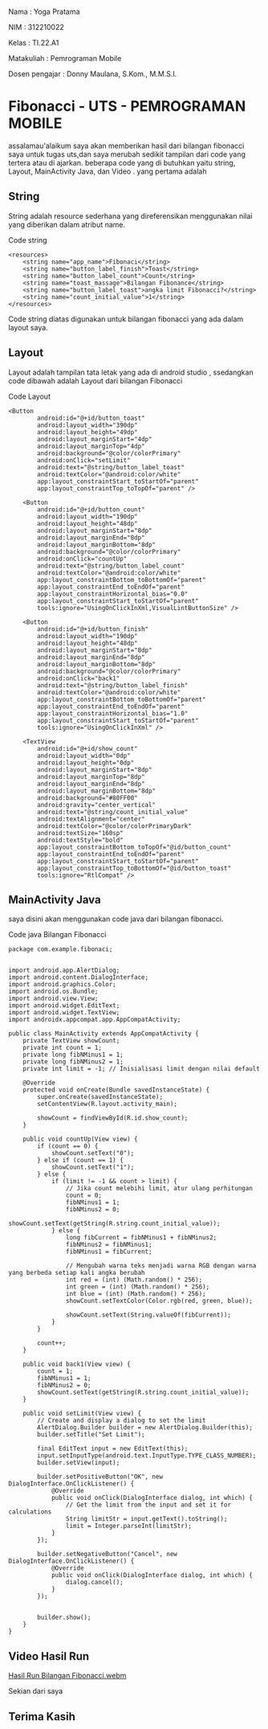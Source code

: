 Nama : Yoga Pratama

NIM  : 312210022

Kelas : TI.22.A1

Matakuliah : Pemrograman Mobile

Dosen pengajar : Donny Maulana, S.Kom., M.M.S.I.

# Fibonacci - UTS - PEMROGRAMAN MOBILE

assalamau'alaikum saya akan memberikan hasil dari bilangan fibonacci saya untuk tugas uts,dan saya merubah sedikit tampilan dari code yang tertera atau di ajarkan.
beberapa code yang di butuhkan yaitu string, Layout, MainActivity Java, dan Video  .
yang pertama adalah

## String 

String adalah resource sederhana yang direferensikan menggunakan nilai yang diberikan dalam atribut name.

Code string 
````
<resources>
    <string name="app_name">Fibonaci</string>
    <string name="button_label_finish">Toast</string>
    <string name="button_label_count">Count</string>
    <string name="toast_massage">Bilangan Fibonance</string>
    <string name="button_label_toast">angka limit Fibonacci?</string>
    <string name="count_initial_value">1</string>
</resources>
````
Code string diatas digunakan untuk bilangan fibonacci yang ada dalam layout saya.

## Layout

Layout adalah tampilan tata letak yang ada di android studio , ssedangkan code dibawah adalah Layout dari bilangan Fibonacci 

Code Layout
````
<Button
        android:id="@+id/button_toast"
        android:layout_width="390dp"
        android:layout_height="49dp"
        android:layout_marginStart="4dp"
        android:layout_marginTop="4dp"
        android:background="@color/colorPrimary"
        android:onClick="setLimit"
        android:text="@string/button_label_toast"
        android:textColor="@android:color/white"
        app:layout_constraintStart_toStartOf="parent"
        app:layout_constraintTop_toTopOf="parent" />

    <Button
        android:id="@+id/button_count"
        android:layout_width="190dp"
        android:layout_height="48dp"
        android:layout_marginStart="8dp"
        android:layout_marginEnd="8dp"
        android:layout_marginBottom="8dp"
        android:background="@color/colorPrimary"
        android:onClick="countUp"
        android:text="@string/button_label_count"
        android:textColor="@android:color/white"
        app:layout_constraintBottom_toBottomOf="parent"
        app:layout_constraintEnd_toEndOf="parent"
        app:layout_constraintHorizontal_bias="0.0"
        app:layout_constraintStart_toStartOf="parent"
        tools:ignore="UsingOnClickInXml,VisualLintButtonSize" />

    <Button
        android:id="@+id/button_finish"
        android:layout_width="190dp"
        android:layout_height="48dp"
        android:layout_marginStart="8dp"
        android:layout_marginEnd="8dp"
        android:layout_marginBottom="8dp"
        android:background="@color/colorPrimary"
        android:onClick="back1"
        android:text="@string/button_label_finish"
        android:textColor="@android:color/white"
        app:layout_constraintBottom_toBottomOf="parent"
        app:layout_constraintEnd_toEndOf="parent"
        app:layout_constraintHorizontal_bias="1.0"
        app:layout_constraintStart_toStartOf="parent"
        tools:ignore="UsingOnClickInXml" />

    <TextView
        android:id="@+id/show_count"
        android:layout_width="0dp"
        android:layout_height="0dp"
        android:layout_marginStart="8dp"
        android:layout_marginTop="8dp"
        android:layout_marginEnd="8dp"
        android:layout_marginBottom="8dp"
        android:background="#80FF00"
        android:gravity="center_vertical"
        android:text="@string/count_initial_value"
        android:textAlignment="center"
        android:textColor="@color/colorPrimaryDark"
        android:textSize="160sp"
        android:textStyle="bold"
        app:layout_constraintBottom_toTopOf="@id/button_count"
        app:layout_constraintEnd_toEndOf="parent"
        app:layout_constraintStart_toStartOf="parent"
        app:layout_constraintTop_toBottomOf="@id/button_toast"
        tools:ignore="RtlCompat" />
````

## MainActivity Java

saya disini akan menggunakan code java dari bilangan fibonacci.

Code java Bilangan Fibonacci  

````
package com.example.fibonaci;


import android.app.AlertDialog;
import android.content.DialogInterface;
import android.graphics.Color;
import android.os.Bundle;
import android.view.View;
import android.widget.EditText;
import android.widget.TextView;
import androidx.appcompat.app.AppCompatActivity;

public class MainActivity extends AppCompatActivity {
    private TextView showCount;
    private int count = 1;
    private long fibNMinus1 = 1;
    private long fibNMinus2 = 1;
    private int limit = -1; // Inisialisasi limit dengan nilai default

    @Override
    protected void onCreate(Bundle savedInstanceState) {
        super.onCreate(savedInstanceState);
        setContentView(R.layout.activity_main);

        showCount = findViewById(R.id.show_count);
    }

    public void countUp(View view) {
        if (count == 0) {
            showCount.setText("0");
        } else if (count == 1) {
            showCount.setText("1");
        } else {
            if (limit != -1 && count > limit) {
                // Jika count melebihi limit, atur ulang perhitungan
                count = 0;
                fibNMinus1 = 1;
                fibNMinus2 = 0;
                showCount.setText(getString(R.string.count_initial_value));
            } else {
                long fibCurrent = fibNMinus1 + fibNMinus2;
                fibNMinus2 = fibNMinus1;
                fibNMinus1 = fibCurrent;

                // Mengubah warna teks menjadi warna RGB dengan warna yang berbeda setiap kali angka berubah
                int red = (int) (Math.random() * 256);
                int green = (int) (Math.random() * 256);
                int blue = (int) (Math.random() * 256);
                showCount.setTextColor(Color.rgb(red, green, blue));

                showCount.setText(String.valueOf(fibCurrent));
            }
        }

        count++;
    }

    public void back1(View view) {
        count = 1;
        fibNMinus1 = 1;
        fibNMinus2 = 0;
        showCount.setText(getString(R.string.count_initial_value));
    }

    public void setLimit(View view) {
        // Create and display a dialog to set the limit
        AlertDialog.Builder builder = new AlertDialog.Builder(this);
        builder.setTitle("Set Limit");

        final EditText input = new EditText(this);
        input.setInputType(android.text.InputType.TYPE_CLASS_NUMBER);
        builder.setView(input);

        builder.setPositiveButton("OK", new DialogInterface.OnClickListener() {
            @Override
            public void onClick(DialogInterface dialog, int which) {
                // Get the limit from the input and set it for calculations
                String limitStr = input.getText().toString();
                limit = Integer.parseInt(limitStr);
            }
        });

        builder.setNegativeButton("Cancel", new DialogInterface.OnClickListener() {
            @Override
            public void onClick(DialogInterface dialog, int which) {
                dialog.cancel();
            }
        });


        builder.show();
    }
}
````

## Video Hasil Run

[Hasil Run Bilangan Fibonacci.webm](https://github.com/yogafrtm25/Fibonacci/assets/115678171/fd28a67f-3470-45a1-be2c-13f3a97108e4)


Sekian dari saya 
## Terima Kasih 


